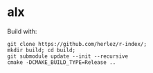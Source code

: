 # alx
Build with:
```
git clone https://github.com/herlez/r-index/;
mkdir build; cd build;
git submodule update --init --recursive
cmake -DCMAKE_BUILD_TYPE=Release ..
```
